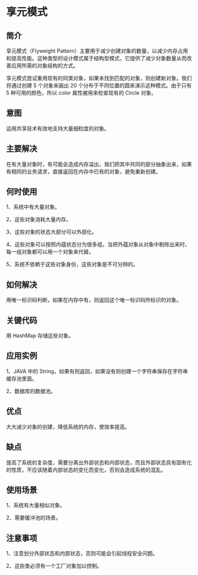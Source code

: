 # 享元模式

## 简介

享元模式（Flyweight Pattern）主要用于减少创建对象的数量，以减少内存占用和提高性能。这种类型的设计模式属于结构型模式，它提供了减少对象数量从而改善应用所需的对象结构的方式。

享元模式尝试重用现有的同类对象，如果未找到匹配的对象，则创建新对象。我们将通过创建 5 个对象来画出 20 个分布于不同位置的圆来演示这种模式。由于只有 5 种可用的颜色，所以 color 属性被用来检查现有的 Circle 对象。

## 意图

运用共享技术有效地支持大量细粒度的对象。

## 主要解决

在有大量对象时，有可能会造成内存溢出，我们把其中共同的部分抽象出来，如果有相同的业务请求，直接返回在内存中已有的对象，避免重新创建。

## 何时使用

1、系统中有大量对象。 

2、这些对象消耗大量内存。 

3、这些对象的状态大部分可以外部化。

4、这些对象可以按照内蕴状态分为很多组，当把外蕴对象从对象中剔除出来时，每一组对象都可以用一个对象来代替。 

5、系统不依赖于这些对象身份，这些对象是不可分辨的。


## 如何解决

用唯一标识码判断，如果在内存中有，则返回这个唯一标识码所标识的对象。

## 关键代码

用 HashMap 存储这些对象。

## 应用实例

1、JAVA 中的 String，如果有则返回，如果没有则创建一个字符串保存在字符串缓存池里面。 

2、数据库的数据池。

## 优点

大大减少对象的创建，降低系统的内存，使效率提高。

## 缺点

提高了系统的复杂度，需要分离出外部状态和内部状态，而且外部状态具有固有化的性质，不应该随着内部状态的变化而变化，否则会造成系统的混乱。

## 使用场景

1、系统有大量相似对象。 

2、需要缓冲池的场景。

## 注意事项

1、注意划分外部状态和内部状态，否则可能会引起线程安全问题。 

2、这些类必须有一个工厂对象加以控制。








